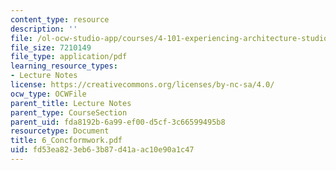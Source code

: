 ```yaml
---
content_type: resource
description: ''
file: /ol-ocw-studio-app/courses/4-101-experiencing-architecture-studio-spring-2003/fd53ea823eb63b87d41aac10e90a1c47_6_Concformwork.pdf
file_size: 7210149
file_type: application/pdf
learning_resource_types:
- Lecture Notes
license: https://creativecommons.org/licenses/by-nc-sa/4.0/
ocw_type: OCWFile
parent_title: Lecture Notes
parent_type: CourseSection
parent_uid: fda8192b-6a99-ef00-d5cf-3c66599495b8
resourcetype: Document
title: 6_Concformwork.pdf
uid: fd53ea82-3eb6-3b87-d41a-ac10e90a1c47
---
```

